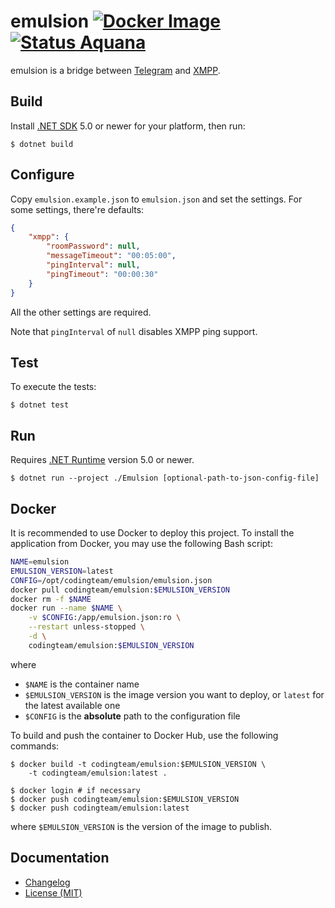 emulsion [![Docker Image][badge.docker]][docker-hub] [![Status Aquana][status-aquana]][andivionian-status-classifier]
========

emulsion is a bridge between [Telegram][telegram] and [XMPP][xmpp].

Build
-----

Install [.NET SDK][dotnet-sdk] 5.0 or newer for your platform, then
run:

```console
$ dotnet build
```

Configure
---------

Copy `emulsion.example.json` to `emulsion.json` and set the settings. For some
settings, there're defaults:

```json
{
    "xmpp": {
        "roomPassword": null,
        "messageTimeout": "00:05:00",
        "pingInterval": null,
        "pingTimeout": "00:00:30"
    }
}
```

All the other settings are required.

Note that `pingInterval` of `null` disables XMPP ping support.

Test
----

To execute the tests:

```console
$ dotnet test
```

Run
---

Requires [.NET Runtime][dotnet-runtime] version 5.0 or newer.

```console
$ dotnet run --project ./Emulsion [optional-path-to-json-config-file]
```

Docker
------
It is recommended to use Docker to deploy this project. To install the
application from Docker, you may use the following Bash script:

```bash
NAME=emulsion
EMULSION_VERSION=latest
CONFIG=/opt/codingteam/emulsion/emulsion.json
docker pull codingteam/emulsion:$EMULSION_VERSION
docker rm -f $NAME
docker run --name $NAME \
    -v $CONFIG:/app/emulsion.json:ro \
    --restart unless-stopped \
    -d \
    codingteam/emulsion:$EMULSION_VERSION
```

where

- `$NAME` is the container name
- `$EMULSION_VERSION` is the image version you want to deploy, or `latest` for
  the latest available one
- `$CONFIG` is the **absolute** path to the configuration file

To build and push the container to Docker Hub, use the following commands:

```console
$ docker build -t codingteam/emulsion:$EMULSION_VERSION \
    -t codingteam/emulsion:latest .

$ docker login # if necessary
$ docker push codingteam/emulsion:$EMULSION_VERSION
$ docker push codingteam/emulsion:latest
```

where `$EMULSION_VERSION` is the version of the image to publish.

Documentation
-------------

- [Changelog][changelog]
- [License (MIT)][license]

[andivionian-status-classifier]: https://github.com/ForNeVeR/andivionian-status-classifier#status-aquana-
[changelog]: ./CHANGELOG.md
[docker-hub]: https://hub.docker.com/r/codingteam/emulsion
[dotnet-runtime]: https://www.microsoft.com/net/download/core#/runtime
[dotnet-sdk]: https://www.microsoft.com/net/download/core
[license]: ./LICENSE.md
[telegram]: https://telegram.org/
[xmpp]: https://xmpp.org/

[badge.docker]: https://img.shields.io/docker/v/codingteam/emulsion?sort=semver
[status-aquana]: https://img.shields.io/badge/status-aquana-yellowgreen.svg
